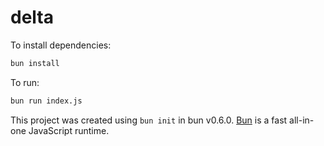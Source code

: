 # delta

To install dependencies:

```bash
bun install
```

To run:

```bash
bun run index.js
```

This project was created using `bun init` in bun v0.6.0. [Bun](https://bun.sh) is a fast all-in-one JavaScript runtime.
